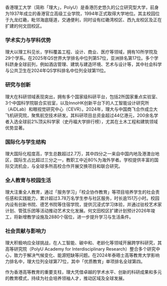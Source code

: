 香港理工大学（简称「理大」，PolyU）是香港历史悠久的公立研究型大学，前身为1937年成立的香港官立高级工业学院，1994年正式取得大学地位。其主校园位于九龙红磡，毗邻海底隧道，交通便利，同时设有红磡湾校区、西九龙校区及正在扩建的何文田校区。

### 学术实力与学科优势
理大以理工科见长，学科覆盖工程、设计、商业、医疗等领域，拥有10所学院及29个学系。在2025年QS世界大学排名中位列第57位，亚洲排名第17位。多个学科跻身全球前列，例如酒店管理、建筑与建造环境、艺术与设计等，其中社会科学与公共卫生在2024年QS学科排名中位列全球第11位。

### 研究与创新
理大在科研领域表现突出，拥有多个国家级科研平台，包括2所国家重点实验室、3个中国科学院联合实验室，以及InnoHK创新平台下的人工智能设计研究所（AiDLab）和眼视觉研究中心（CEVR）。2024年，理大与中国商飞合作成立大飞机研究院，聚焦航空技术研发。其科研项目总资金超过44亿港元，200余名学者入选全球前2%顶尖科学家（史丹福大学排行榜），尤其在土木工程和建筑领域优势显著。

### 国际化与学生结构
理大国际化程度高，学生总数超过2.7万，其中四分之一来自中国内地及港澳台地区，国际生占比超过三分之一，教职工中近80%为海外学者。学校提供丰富的国际交流机会，与全球多所高校合作开展交换项目和联合研究。

### 全人教育与校园生活
理大注重全人教育，通过「服务学习」「校企协作教育」等项目培养学生的社会责任感和实践能力，累计超过3.78万名学生参与社区服务，时长逾151万小时。校园内设有创新书院、德艺书院等住宿学院，提供沉浸式学习体验，并通过驻校艺术家计划、管弦乐团等活动推动艺术文化发展。何文田校区扩建计划预计2026年竣工，将新增教学设施及2880个宿位，进一步提升学习与生活条件。

### 社会贡献与影响力
理大积极响应全球挑战，在人工智能、碳中和、老龄化等领域开展跨学科研究，其高等研究院（PolyU Academy for Interdisciplinary Research）整合多个研究中心，致力于解决气候变化、能源短缺等问题。在2024年泰晤士高等教育大学影响力排名中，理大位列全球第77位，其中「优质教育」单项排名全球第四。

作为香港高等教育的重要支柱，理大凭借卓越的学术水平、创新的科研成果和多元的教育模式，持续为社会培养领袖人才，推动区域及全球发展。
